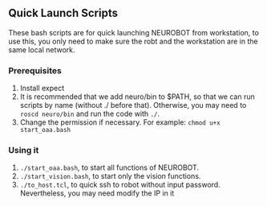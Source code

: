## Quick Launch Scripts
These bash scripts are for quick launching NEUROBOT from workstation, to use this, you only need to make sure the
robt and the workstation are in the same local network.
### Prerequisites
1. Install expect
2. It is recommended that we add neuro/bin to $PATH, so that we can run scripts by name (without ./ before that).
Otherwise, you may need to `roscd neuro/bin` and run the code with `./`.
3. Change the permission if necessary. For example: `chmod u+x start_oaa.bash`
### Using it
1. `./start_oaa.bash`, to start all functions of NEUROBOT.
2. `./start_vision.bash`, to start only the vision functions.
3. `./to_host.tcl`, to quick ssh to robot without input password. Nevertheless, you may need modify
the IP in it